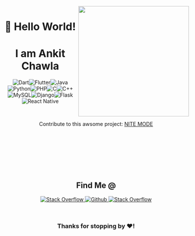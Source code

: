 
<img align = 'right' src = 'https://media.giphy.com/media/Qc0BxWM9TxljvJug2x/giphy.gif?cid=790b7611aa14031010c5f5e1104900da5da5e93dfaec117a&rid=giphy.gif&ct=g' height = '300'>
<h1 align  = 'center'>👋 Hello World!</h1>
<h1 align  = 'center'>I am Ankit Chawla </h1> 

<p align = 'center'>
<img src="https://img.shields.io/badge/dart-%230175C2.svg?style=for-the-badge&amp;logo=dart&amp;logoColor=white" alt="Dart"><img src="https://img.shields.io/badge/Flutter-%2302569B.svg?style=for-the-badge&amp;logo=Flutter&amp;logoColor=white" alt="Flutter"><img src="https://img.shields.io/badge/java-%23ED8B00.svg?style=for-the-badge&amp;logo=java&amp;logoColor=white" alt="Java"><img src="https://img.shields.io/badge/python-3670A0?style=for-the-badge&amp;logo=python&amp;logoColor=ffdd54" alt="Python"><img src="https://img.shields.io/badge/php-%23777BB4.svg?style=for-the-badge&amp;logo=php&amp;logoColor=white" alt="PHP"><img src="https://img.shields.io/badge/c-%2300599C.svg?style=for-the-badge&amp;logo=c&amp;logoColor=white" alt="C"><img src="https://img.shields.io/badge/c++-%2300599C.svg?style=for-the-badge&amp;logo=c%2B%2B&amp;logoColor=white" alt="C++"><img src="https://img.shields.io/badge/mysql-%2300f.svg?style=for-the-badge&amp;logo=mysql&amp;logoColor=white" alt="MySQL"><img src="https://img.shields.io/badge/django-%23092E20.svg?style=for-the-badge&amp;logo=django&amp;logoColor=white" alt="Django"><img src="https://img.shields.io/badge/flask-%23000.svg?style=for-the-badge&amp;logo=flask&amp;logoColor=white" alt="Flask"><img src="https://img.shields.io/badge/react_native-%2320232a.svg?style=for-the-badge&amp;logo=react&amp;logoColor=%2361DAFB" alt="React Native">
</p>
<br>
<p align = 'center'>Contribute to this awsome project: <a href = 'https://github.com/thechawla225/NIte-Mode'>NITE MODE</a></p>
<br>
<br>
<br>
<br>

<br>
<br>
<h2 align = 'center'>Find Me @</h2>

<p align = 'center'><a href = "https://stackoverflow.com/users/11549120/ankit-chawla"><img src="https://img.shields.io/badge/-Stackoverflow-FE7A16?style=for-the-badge&amp;logo=stack-overflow&amp;logoColor=white" alt="Stack Overflow"></a><a href = "https://github.com/thechawla225"> <img src="https://img.shields.io/badge/github-%23121011.svg?style=for-the-badge&logo=github&logoColor=white" alt="Github"></a><a href = "https://www.linkedin.com/in/ankit-chawla-7839a7135/"> <img src="https://img.shields.io/badge/linkedin-%230077B5.svg?style=for-the-badge&logo=linkedin&logoColor=white" alt="Stack Overflow"></a></p></p>
</p>

<br>
<h3 align = 'center'>Thanks for stopping by ❤️!</h3>


